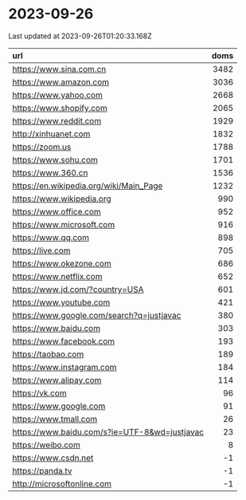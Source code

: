 # 2023-09-26

<!-- BEGIN -->
Last updated at 2023-09-26T01:20:33.168Z

url | doms
:- | -:
https://www.sina.com.cn | 3482
https://www.amazon.com | 3036
https://www.yahoo.com | 2668
https://www.shopify.com | 2065
https://www.reddit.com | 1929
http://xinhuanet.com | 1832
https://zoom.us | 1788
https://www.sohu.com | 1701
https://www.360.cn | 1536
https://en.wikipedia.org/wiki/Main_Page | 1232
https://www.wikipedia.org | 990
https://www.office.com | 952
https://www.microsoft.com | 916
https://www.qq.com | 898
https://live.com | 705
https://www.okezone.com | 686
https://www.netflix.com | 652
https://www.jd.com/?country=USA | 601
https://www.youtube.com | 421
https://www.google.com/search?q=justjavac | 380
https://www.baidu.com | 303
https://www.facebook.com | 193
https://taobao.com | 189
https://www.instagram.com | 184
https://www.alipay.com | 114
https://vk.com | 96
https://www.google.com | 91
https://www.tmall.com | 26
https://www.baidu.com/s?ie=UTF-8&wd=justjavac | 23
https://weibo.com | 8
https://www.csdn.net | -1
https://panda.tv | -1
http://microsoftonline.com | -1
<!-- END -->
